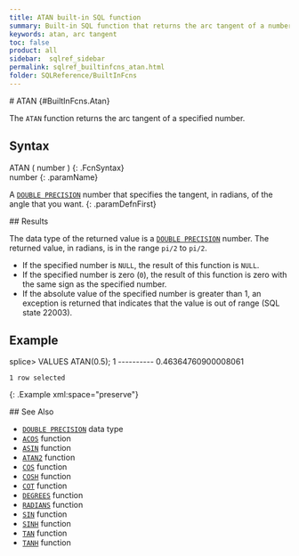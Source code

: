 ```yaml
---
title: ATAN built-in SQL function
summary: Built-in SQL function that returns the arc tangent of a number
keywords: atan, arc tangent
toc: false
product: all
sidebar:  sqlref_sidebar
permalink: sqlref_builtinfcns_atan.html
folder: SQLReference/BuiltInFcns
---
```

<section>
<div class="TopicContent" data-swiftype-index="true" markdown="1">
# ATAN   {#BuiltInFcns.Atan}

The `ATAN` function returns the arc tangent of a specified number.

## Syntax

<div class="fcnWrapperWide" markdown="1">
    ATAN ( number )
{: .FcnSyntax}

</div>
<div class="paramList" markdown="1">
number
{: .paramName}

A [`DOUBLE PRECISION`](sqlref_datatypes_doubleprecision.html) number
that specifies the tangent, in radians, of the angle that you want.
{: .paramDefnFirst}

</div>
## Results

The data type of the returned value is a [`DOUBLE
PRECISION`](sqlref_datatypes_doubleprecision.html) number. The returned
value, in radians, is in the range `pi/2` to `pi/2`.

* If the specified number is `NULL`, the result of this function is
  `NULL`.
* If the specified number is zero (`0`), the result of this function is
  zero with the same sign as the specified number.
* If the absolute value of the specified number is greater than 1, an
  exception is returned that indicates that the value is out of range
  (SQL state 22003).

## Example

<div class="preWrapper" markdown="1">
    splice> VALUES ATAN(0.5);
    1
    ----------
    0.46364760900008061
    
    1 row selected
{: .Example xml:space="preserve"}

</div>
## See Also

* [`DOUBLE PRECISION`](sqlref_datatypes_doubleprecision.html) data type
* [`ACOS`](sqlref_builtinfcns_acos.html) function
* [`ASIN`](sqlref_builtinfcns_asin.html) function
* [`ATAN2`](sqlref_builtinfcns_atan2.html) function
* [`COS`](sqlref_builtinfcns_cos.html) function
* [`COSH`](sqlref_builtinfcns_cosh.html) function
* [`COT`](sqlref_builtinfcns_cot.html) function
* [`DEGREES`](sqlref_builtinfcns_degrees.html) function
* [`RADIANS`](sqlref_builtinfcns_radians.html) function
* [`SIN`](sqlref_builtinfcns_sin.html) function
* [`SINH`](sqlref_builtinfcns_sinh.html) function
* [`TAN`](sqlref_builtinfcns_tan.html) function
* [`TANH`](sqlref_builtinfcns_tanh.html) function

</div>
</section>


